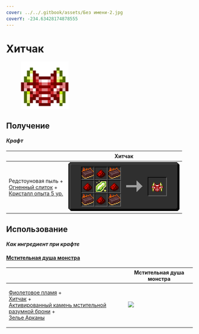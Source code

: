 ```yaml
---
cover: ../../.gitbook/assets/Без имени-2.jpg
coverY: -234.63428174878555
---
```


# Хитчак

<figure><img src="../../.gitbook/assets/hitchak_128.png" alt=""><figcaption></figcaption></figure>

## Получение

#### _Крафт_

| ㅤ                                                                                                                                    | Хитчак                                 |
| ------------------------------------------------------------------------------------------------------------------------------------ | -------------------------------------- |
| <p>Редстоуновая пыль +<br><a href="fireite_ingot.md">Огненный слиток</a> +<br><a href="xp_crystal_4.md">Кристалл опыта 5 ур.</a></p> | ![](../../.gitbook/assets/hitchak.png) |

## Использование

#### _Как ингредиент при крафте_

#### [Мстительная душа монстра](basemonstersoul\_vengeful.md)

| ㅤ                                                                                                                                                                                                                                                            | Мстительная душа монстра                                 |
| ------------------------------------------------------------------------------------------------------------------------------------------------------------------------------------------------------------------------------------------------------------ | -------------------------------------------------------- |
| <p><a href="purple_blaze.md">Фиолетовое пламя</a> +<br><a href="hitchak.md">Хитчак</a> +<br><a href="sentientarmourgem_vengeful_activated.md">Активированный камень мстительной разумной брони</a> +<br><a href="weak_arcana_potion.md">Зелье Арканы</a></p> | ![](../../.gitbook/assets/basemonstersoul\_vengeful.png) |
